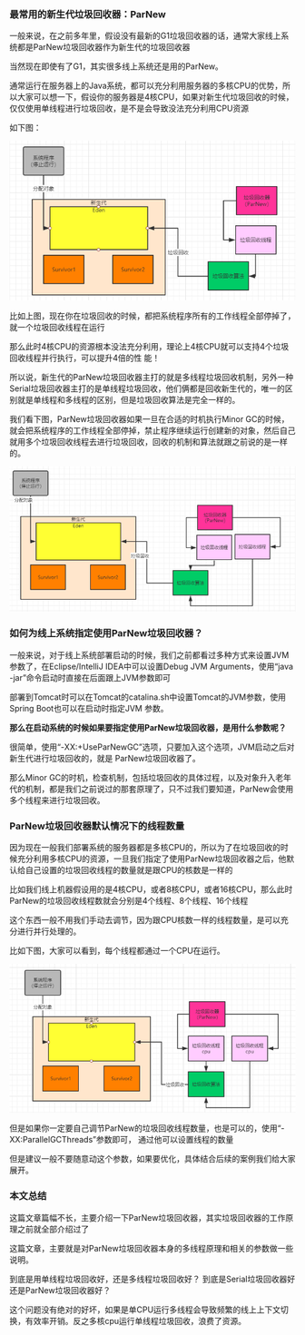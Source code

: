 ### 最常用的新生代垃圾回收器：ParNew

一般来说，在之前多年里，假设没有最新的G1垃圾回收器的话，通常大家线上系统都是ParNew垃圾回收器作为新生代的垃圾回收器

当然现在即使有了G1，其实很多线上系统还是用的ParNew。

通常运行在服务器上的Java系统，都可以充分利用服务器的多核CPU的优势，所以大家可以想一下，假设你的服务器是4核CPU，如果对新生代垃圾回收的时候，仅仅使用单线程进行垃圾回收，是不是会导致没法充分利用CPU资源

如下图：

![image-20200211172723735](image/image-20200211172514979.jpg)

比如上图，现在你在垃圾回收的时候，都把系统程序所有的工作线程全部停掉了，就一个垃圾回收线程在运行

那么此时4核CPU的资源根本没法充分利用，理论上4核CPU就可以支持4个垃圾回收线程并行执行，可以提升4倍的性 能！

所以说，新生代的ParNew垃圾回收器主打的就是多线程垃圾回收机制，另外一种Serial垃圾回收器主打的是单线程垃圾回收，他们俩都是回收新生代的，唯一的区别就是单线程和多线程的区别，但是垃圾回收算法是完全一样的。

我们看下图，ParNew垃圾回收器如果一旦在合适的时机执行Minor GC的时候，就会把系统程序的工作线程全部停掉，禁止程序继续运行创建新的对象，然后自己就用多个垃圾回收线程去进行垃圾回收，回收的机制和算法就跟之前说的是一样的。

![image-20200211172809199](image/image-20200211172809199.jpg)

### 如何为线上系统指定使用ParNew垃圾回收器？

一般来说，对于线上系统部署启动的时候，我们之前都看过多种方式来设置JVM参数了，在Eclipse/IntelliJ IDEA中可以设置Debug JVM Arguments，使用“java -jar”命令启动时直接在后面跟上JVM参数即可

部署到Tomcat时可以在Tomcat的catalina.sh中设置Tomcat的JVM参数，使用Spring Boot也可以在启动时指定JVM 参数。

**那么在启动系统的时候如果要指定使用ParNew垃圾回收器，是用什么参数呢？**

很简单，使用“-XX:+UseParNewGC”选项，只要加入这个选项，JVM启动之后对新生代进行垃圾回收的，就是 ParNew垃圾回收器了。

那么Minor GC的时机，检查机制，包括垃圾回收的具体过程，以及对象升入老年代的机制，都是我们之前说过的那套原理了，只不过我们要知道，ParNew会使用多个线程来进行垃圾回收。

### ParNew垃圾回收器默认情况下的线程数量

因为现在一般我们部署系统的服务器都是多核CPU的，所以为了在垃圾回收的时候充分利用多核CPU的资源，一旦我们指定了使用ParNew垃圾回收器之后，他默认给自己设置的垃圾回收线程的数量就是跟CPU的核数是一样的

比如我们线上机器假设用的是4核CPU，或者8核CPU，或者16核CPU，那么此时ParNew的垃圾回收线程数就会分别是4个线程、8个线程、16个线程

这个东西一般不用我们手动去调节，因为跟CPU核数一样的线程数量，是可以充分进行并行处理的。

比如下图，大家可以看到，每个线程都通过一个CPU在运行。

![image-20200211173400239](image/image-20200211173400239.jpg)

但是如果你一定要自己调节ParNew的垃圾回收线程数量，也是可以的，使用“-XX:ParallelGCThreads”参数即可， 通过他可以设置线程的数量

但是建议一般不要随意动这个参数，如果要优化，具体结合后续的案例我们给大家展开。

### 本文总结

这篇文章篇幅不长，主要介绍一下ParNew垃圾回收器，其实垃圾回收器的工作原理之前就全部介绍过了

这篇文章，主要就是对ParNew垃圾回收器本身的多线程原理和相关的参数做一些说明。

到底是用单线程垃圾回收好，还是多线程垃圾回收好？ 
到底是Serial垃圾回收器好还是ParNew垃圾回收器好？

这个问题没有绝对的好坏，如果是单CPU运行多线程会导致频繁的线上上下文切换，有效率开销。反之多核cpu运行单线程垃圾回收，浪费了资源。





